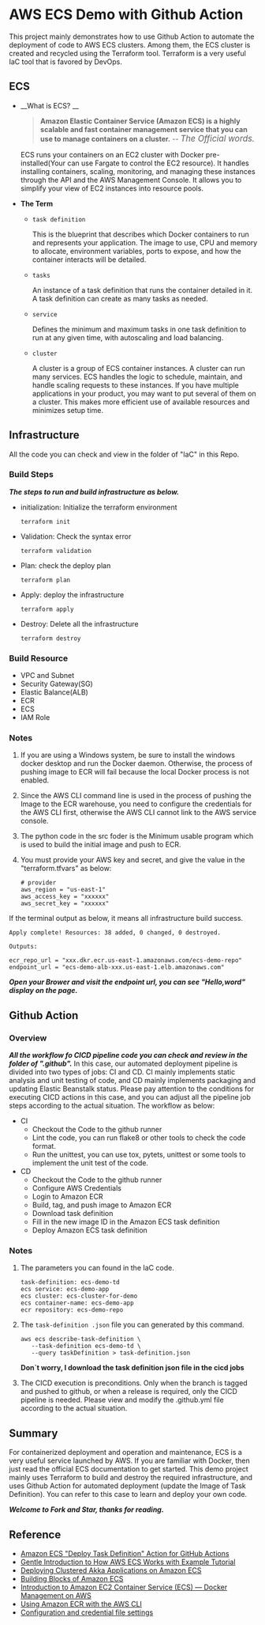 # AWS ECS Demo with Github Action

This project mainly demonstrates how to use Github Action to automate the deployment of code to AWS ECS clusters. Among them, the ECS cluster is created and recycled using the Terraform tool. Terraform is a very useful IaC tool that is favored by DevOps.

## ECS 

+ __What is ECS? __

  > __Amazon Elastic Container Service (Amazon ECS) is a highly scalable and fast container management service that you can use to manage containers on a cluster.__  -- <big>*The Official words.*</big>

  ECS runs your containers on an EC2 cluster with Docker pre-installed(Your can use Fargate to control the EC2 resource). It handles installing containers, scaling, monitoring, and managing these instances through the API and the AWS Management Console. It allows you to simplify your view of EC2 instances into resource pools.

+ __The Term__

  + `task definition`

    This is the blueprint that describes which Docker containers to run and represents your application. The image to use, CPU and memory to allocate, environment variables, ports to expose, and how the container interacts will be detailed.

  + `tasks`

    An instance of a task definition that runs the container detailed in it. A task definition can create as many tasks as needed.

  + `service`

    Defines the minimum and maximum tasks in one task definition to run at any given time, with autoscaling and load balancing.

  + `cluster`

    A cluster is a group of ECS container instances. A cluster can run many services. ECS handles the logic to schedule, maintain, and handle scaling requests to these instances. If you have multiple applications in your product, you may want to put several of them on a cluster. This makes more efficient use of available resources and minimizes setup time.

## Infrastructure

All the code you can check and view in the folder of "IaC" in this Repo.

### Build Steps

__*The steps to run and build infrastructure as below.*__

+ initialization: Initialize the terraform environment

  ```shell
  terraform init
  ```
+ Validation: Check the syntax error

  ```shell
  terraform validation
  ```
+ Plan: check the deploy plan

  ```shell
  terraform plan
  ```
+ Apply: deploy the infrastructure

  ```shell
  terraform apply
  ```
+ Destroy: Delete all the infrastructure

  ```shell
  terraform destroy
  ```

### Build Resource

+ VPC and Subnet
+ Security Gateway(SG)
+ Elastic Balance(ALB)
+ ECR
+ ECS
+ IAM Role

### Notes

1. If you are using a Windows system, be sure to install the windows docker desktop and run the Docker daemon. Otherwise, the process of pushing image to ECR will fail because the local Docker process is not enabled.

2. Since the AWS CLI command line is used in the process of pushing the Image to the ECR warehouse, you need to configure the credentials for the AWS CLI first, otherwise the AWS CLI cannot link to the AWS service console.

3. The python code in the src foder is the Minimum usable program which is used to build the initial image and push to ECR.

4. You must provide your AWS key and secret, and give the value in the "terraform.tfvars" as below:

   ```shell
   # provider
   aws_region = "us-east-1"
   aws_access_key = "xxxxxx"
   aws_secret_key = "xxxxxx"
   ```

If the terminal output as below, it means all infrastructure build success.

```shell
Apply complete! Resources: 38 added, 0 changed, 0 destroyed.

Outputs:

ecr_repo_url = "xxx.dkr.ecr.us-east-1.amazonaws.com/ecs-demo-repo"
endpoint_url = "ecs-demo-alb-xxx.us-east-1.elb.amazonaws.com"
```

__*Open your Brower and visit the endpoint url, you can see "Hello,word" display on the page.*__

## Github Action 

### Overview

__*All the workflow fo CICD pipeline code you can check and review in the folder of ".github".*__
In this case, our automated deployment pipeline is divided into two types of jobs: CI and CD. CI mainly implements static analysis and unit testing of code, and CD mainly implements packaging and updating Elastic Beanstalk status. Please pay attention to the conditions for executing CICD actions in this case, and you can adjust all the pipeline job steps according to the actual situation.
The workflow as below:

+ CI
  + Checkout the Code to the github runner
  + Lint the code, you can run flake8 or other tools to check the code format.
  + Run the unittest, you can use tox, pytets, unittest or some tools to implement the unit test of the code.
+ CD
  + Checkout the Code to the github runner
  + Configure AWS Credentials
  + Login to Amazon ECR
  + Build, tag, and push image to Amazon ECR
  + Download task definition
  + Fill in the new image ID in the Amazon ECS task definition
  + Deploy Amazon ECS task definition

### Notes

1. The parameters you can found in the IaC code.

   ```shell
   task-definition: ecs-demo-td
   ecs service: ecs-demo-app
   ecs cluster: ecs-cluster-for-demo
   ecs container-name: ecs-demo-app
   ecr repository: ecs-demo-repo
   ```

2. The `task-definition .json` file you can generated by this command.

   ```shell
   aws ecs describe-task-definition \
      --task-definition ecs-demo-td \
      --query taskDefinition > task-definition.json
   ```

   __Don`t worry, I download the task definition json file in the cicd jobs__

3. The CICD execution is preconditions. Only when the branch is tagged and pushed to github, or when a release is required, only the CICD pipeline is needed. Please view and modify the .github.yml file according to the actual situation.

## Summary

For containerized deployment and operation and maintenance, ECS is a very useful service launched by AWS. If you are familiar with Docker, then just read the official ECS documentation to get started. This demo project mainly uses Terraform to build and destroy the required infrastructure, and uses Github Action for automated deployment (update the Image of Task Definition). You can refer to this case to learn and deploy your own code.

__*Welcome to Fork and Star, thanks for reading.*__

## Reference

+ [Amazon ECS "Deploy Task Definition" Action for GitHub Actions](https://github.com/aws-actions/amazon-ecs-deploy-task-definition)
+ [Gentle Introduction to How AWS ECS Works with Example Tutorial](https://medium.com/boltops/gentle-introduction-to-how-aws-ecs-works-with-example-tutorial-cea3d27ce63d)
+ [Deploying Clustered Akka Applications on Amazon ECS](https://medium.com/@ukayani/deploying-clustered-akka-applications-on-amazon-ecs-fbcca762a44c)
+ [Building Blocks of Amazon ECS](https://medium.com/containers-on-aws/building-blocks-of-amazon-ecs-db7fdfeeaa6f)
+ [Introduction to Amazon EC2 Container Service (ECS) — Docker Management on AWS](https://www.youtube.com/watch?v=zBqjh61QcB4)
+ [Using Amazon ECR with the AWS CLI](https://docs.aws.amazon.com/AmazonECR/latest/userguide/getting-started-cli.html)
+ [Configuration and credential file settings](https://docs.aws.amazon.com/cli/latest/userguide/cli-configure-files.html)

